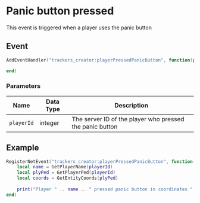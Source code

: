 # Panic button pressed

This event is triggered when a player uses the panic button

## Event

```lua
AddEventHandler("trackers_creator:playerPressedPanicButton", function(playerId)

end)
```

### Parameters

| Name       | Data Type | Description                                              |
| ---------- | --------- | -------------------------------------------------------- |
| `playerId` | integer   | The server ID of the player who pressed the panic button |

## Example

```lua
RegisterNetEvent("trackers_creator:playerPressedPanicButton", function(playerId)
    local name = GetPlayerName(playerId)
    local plyPed = GetPlayerPed(playerId)
    local coords = GetEntityCoords(plyPed)
    
    print("Player " .. name .. " pressed panic button in coordinates " .. tostring(coords))
end)
```
